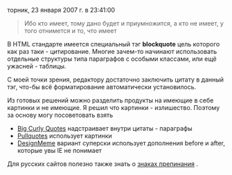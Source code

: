 торник, 23 января 2007 г. в 23:41:00

> Ибо кто имеет, тому дано будет и приумножится, а кто не имеет, у того отнимется и то, что имеет

  
В HTML стандарте имеется специальный тэг **blockquote** цель которого как раз таки - цитирование. Многие зачем-то начинают использовать отдельные структуры типа параграфов с особыми классами, или ещё ужасней - таблицы.

С моей точки зрения, редактору достаточно заключить цитату в данный тэг, что-бы всё форматирование автоматически установилось.

Из готовых решений можно разделить продукты на имеющие в себе картинки и не имеющие. Я решил что картинки - излишество. Поэтому за основу могу посоветовать взять

- [Big Curly Quotes](http://www.defusion.org.uk/archives/2005/12/24/large-curly-quotes-without-images/) надстраивает внутри цитаты - параграфы
- [Pullquotes](http://www.sitepoint.com/test/pullquote.htm) использует картинки
- [DesignMeme](http://www.designmeme.com/articles/csscurlyquotes/) вариант суперски использует дополнения before и after, которые увы IE не понимает

Для русских сайтов полезно также знать о [знаках препинания](http://www.artlebedev.ru/kovodstvo/104/) .
